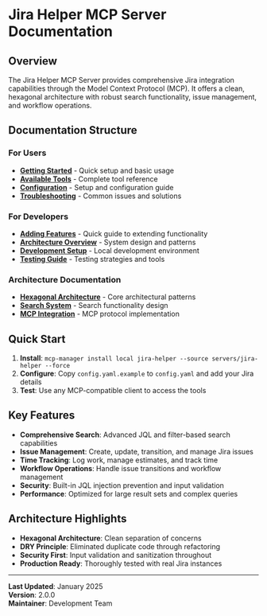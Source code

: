 # Jira Helper MCP Server Documentation

## Overview

The Jira Helper MCP Server provides comprehensive Jira integration capabilities through the Model Context Protocol (MCP). It offers a clean, hexagonal architecture with robust search functionality, issue management, and workflow operations.

## Documentation Structure

### For Users
- **[Getting Started](user/getting-started.md)** - Quick setup and basic usage
- **[Available Tools](user/available-tools.md)** - Complete tool reference
- **[Configuration](user/configuration.md)** - Setup and configuration guide
- **[Troubleshooting](user/troubleshooting.md)** - Common issues and solutions

### For Developers
- **[Adding Features](developer/adding-features.md)** - Quick guide to extending functionality
- **[Architecture Overview](developer/architecture.md)** - System design and patterns
- **[Development Setup](developer/development-setup.md)** - Local development environment
- **[Testing Guide](developer/testing.md)** - Testing strategies and tools

### Architecture Documentation
- **[Hexagonal Architecture](architecture/hexagonal-design.md)** - Core architectural patterns
- **[Search System](architecture/search-system.md)** - Search functionality design
- **[MCP Integration](architecture/mcp-integration.md)** - MCP protocol implementation

## Quick Start

1. **Install**: `mcp-manager install local jira-helper --source servers/jira-helper --force`
2. **Configure**: Copy `config.yaml.example` to `config.yaml` and add your Jira details
3. **Test**: Use any MCP-compatible client to access the tools

## Key Features

- **Comprehensive Search**: Advanced JQL and filter-based search capabilities
- **Issue Management**: Create, update, transition, and manage Jira issues
- **Time Tracking**: Log work, manage estimates, and track time
- **Workflow Operations**: Handle issue transitions and workflow management
- **Security**: Built-in JQL injection prevention and input validation
- **Performance**: Optimized for large result sets and complex queries

## Architecture Highlights

- **Hexagonal Architecture**: Clean separation of concerns
- **DRY Principle**: Eliminated duplicate code through refactoring
- **Security First**: Input validation and sanitization throughout
- **Production Ready**: Thoroughly tested with real Jira instances

---

**Last Updated**: January 2025  
**Version**: 2.0.0  
**Maintainer**: Development Team
